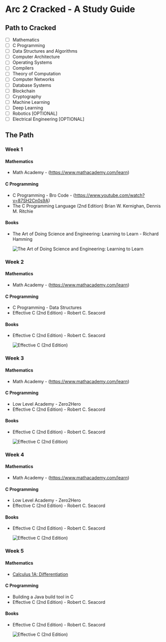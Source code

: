 # Arc 2 Cracked - A Study Guide

## Path to Cracked

- [ ] Mathematics
- [ ] C Programming
- [ ] Data Structures and Algorithms
- [ ] Computer Architecture
- [ ] Operating Systems
- [ ] Compilers
- [ ] Theory of Computation
- [ ] Computer Networks
- [ ] Database Systems
- [ ] Blockchain
- [ ] Cryptography
- [ ] Machine Learning
- [ ] Deep Learning
- [ ] Robotics [OPTIONAL]
- [ ] Electrical Engineering [OPTIONAL]

## The Path

### Week 1

#### Mathematics

- Math Academy - (https://www.mathacademy.com/learn)

#### C Programming

- C Programming - Bro Code - (https://www.youtube.com/watch?v=87SH2Cn0s9A)
- The C Programming Language (2nd Edition) Brian W. Kernighan, Dennis M. Ritchie

#### Books

- The Art of Doing Science and Engineering: Learning to Learn - Richard Hamming

    ![The Art of Doing Science and Engineering: Learning to Learn](./images/the-art-of-doing-science-and-engineering.jpg)

### Week 2

#### Mathematics

- Math Academy - (https://www.mathacademy.com/learn)

#### C Programming

- C Programming - Data Structures
- Effective C (2nd Edition) - Robert C. Seacord

#### Books

- Effective C (2nd Edition) - Robert C. Seacord

    ![Effective C (2nd Edition)](./images/EffectiveC2e.png)

### Week 3

#### Mathematics

- Math Academy - (https://www.mathacademy.com/learn)

#### C Programming

- Low Level Academy - Zero2Hero 
- Effective C (2nd Edition) - Robert C. Seacord

#### Books

- Effective C (2nd Edition) - Robert C. Seacord

    ![Effective C (2nd Edition)](./images/EffectiveC2e.png)

### Week 4

#### Mathematics

- Math Academy - (https://www.mathacademy.com/learn)

#### C Programming

- Low Level Academy - Zero2Hero 
- Effective C (2nd Edition) - Robert C. Seacord

#### Books

- Effective C (2nd Edition) - Robert C. Seacord

    ![Effective C (2nd Edition)](./images/EffectiveC2e.png)

### Week 5

#### Mathematics

- [Calculus 1A: Differentiation](https://openlearninglibrary.mit.edu/courses/course-v1:MITx+18.01.1x+2T2019/about)

#### C Programming

- Building a Java build tool in C
- Effective C (2nd Edition) - Robert C. Seacord

#### Books

- Effective C (2nd Edition) - Robert C. Seacord

    ![Effective C (2nd Edition)](./images/EffectiveC2e.png)